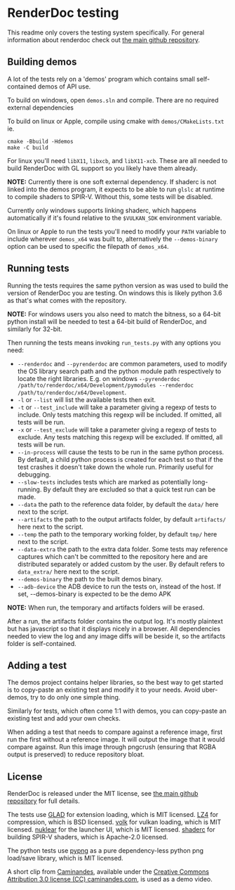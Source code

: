 # RenderDoc testing

This readme only covers the testing system specifically. For general information about renderdoc check out [the main github repository](https://github.com/baldurk/renderdoc).

## Building demos

A lot of the tests rely on a 'demos' program which contains small self-contained demos of API use.

To build on windows, open `demos.sln` and compile. There are no required external dependencies

To build on linux or Apple, compile using cmake with `demos/CMakeLists.txt` ie.

```
cmake -Bbuild -Hdemos
make -C build
```

For linux you'll need `libX11`, `libxcb`, and `libX11-xcb`. These are all needed to build RenderDoc with GL support so you likely have them already.

**NOTE:** Currently there is one soft external dependency. If shaderc is not linked into the demos program, it expects to be able to run `glslc` at runtime to compile shaders to SPIR-V. Without this, some tests will be disabled.

Currently only windows supports linking shaderc, which happens automatically if it's found relative to the `$VULKAN_SDK` environment variable.

On linux or Apple to run the tests you'll need to modify your `PATH` variable to include wherever `demos_x64` was built to, alternatively the `--demos-binary` option can be used to specific the filepath of `demos_x64`.

## Running tests

Running the tests requires the same python version as was used to build the version of RenderDoc you are testing. On windows this is likely python 3.6 as that's what comes with the repository.

**NOTE:** For windows users you also need to match the bitness, so a 64-bit python install will be needed to test a 64-bit build of RenderDoc, and similarly for 32-bit.

Then running the tests means invoking `run_tests.py` with any options you need:

* `--renderdoc` and `--pyrenderdoc` are common parameters, used to modify the OS library search path and the python module path respectively to locate the right libraries. E.g. on windows `--pyrenderdoc /path/to/renderdoc/x64/Development/pymodules --renderdoc /path/to/renderdoc/x64/Development`.
* `-l` or `--list` will list the available tests then exit.
* `-t` or `--test_include` will take a parameter giving a regexp of tests to include. Only tests matching this regexp will be included. If omitted, all tests will be run.
* `-x` or `--test_exclude` will take a parameter giving a regexp of tests to exclude. Any tests matching this regexp will be excluded. If omitted, all tests will be run.
* `--in-process` will cause the tests to be run in the same python process. By default, a child python process is created for each test so that if the test crashes it doesn't take down the whole run. Primarily useful for debugging.
* `--slow-tests` includes tests which are marked as potentially long-running. By default they are excluded so that a quick test run can be made.
* `--data` the path to the reference data folder, by default the `data/` here next to the script.
* `--artifacts` the path to the output artifacts folder, by default `artifacts/` here next to the script.
* `--temp` the path to the temporary working folder, by default `tmp/` here next to the script.
* `--data-extra` the path to the extra data folder. Some tests may reference captures which can't be committed to the repository here and are distributed separately or added custom by the user. By default refers to `data_extra/` here next to the script.
* `--demos-binary` the path to the built demos binary.
* `--adb-device` the ADB device to run the tests on, instead of the host.  If set, --demos-binary is expected to be the demo APK

**NOTE:** When run, the temporary and artifacts folders will be erased.

After a run, the artifacts folder contains the output log. It's mostly plaintext but has javascript so that it displays nicely in a browser. All dependencies needed to view the log and any image diffs will be beside it, so the artifacts folder is self-contained.

## Adding a test

The demos project contains helper libraries, so the best way to get started is to copy-paste an existing test and modify it to your needs. Avoid uber-demos, try to do only one simple thing.

Similarly for tests, which often come 1:1 with demos, you can copy-paste an existing test and add your own checks.

When adding a test that needs to compare against a reference image, first run the first without a reference image. It will output the image that it would compare against. Run this image through pngcrush (ensuring that RGBA output is preserved) to reduce repository bloat.

License
--------------

RenderDoc is released under the MIT license, see [the main github repository](https://github.com/baldurk/renderdoc) for full details.

The tests use [GLAD](https://github.com/Dav1dde/glad) for extension loading, which is MIT licensed. [LZ4](https://github.com/lz4/lz4) for compression, which is BSD licensed. [volk](https://github.com/zeux/volk) for vulkan loading, which is MIT licensed. [nuklear](https://github.com/vurtun/nuklear) for the launcher UI, which is MIT licensed. [shaderc](https://github.com/google/shaderc) for building SPIR-V shaders, which is Apache-2.0 licensed.

The python tests use [pypng](https://github.com/drj11/pypng) as a pure dependency-less python png load/save library, which is MIT licensed.

A short clip from [Caminandes](http://www.caminandes.com/), available under the [Creative Commons Attribution 3.0 license (CC) caminandes.com](http://www.caminandes.com/sharing/), is used as a demo video.
